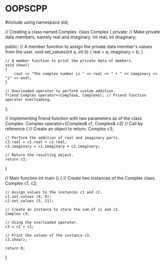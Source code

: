 # OOPSCPP

#include <iostream>
using namespace std;

// Creating a class named Complex.
class Complex
{
private:
    // Make private data members, namely real and imaginary.
    int real;
    int imaginary;

public:
    // A member function to assign the private data member's values from the user.
    void set_values(int a, int b)
    {
        real = a;
        imaginary = b;
    }

    // A member function to print the private data of members.
    void show()
    {
        cout << "The complex number is " << real << " + " << imaginary << "i" << endl;
    }

    // Overloaded operator to perform custom addition.
    friend Complex operator+(Complex&, Complex&); // Friend function operator overloading.

};

// Implementing friend function with two parameters as of the class Complex.
Complex operator+(Complex& c1, Complex& c2) // Call by reference
{
    // Create an object to return.
    Complex c3;

    // Perform the addition of real and imaginary parts.
    c3.real = c1.real + c2.real;
    c3.imaginary = c1.imaginary + c2.imaginary;

    // Return the resulting object.
    return c3;
}

// Main function
int main ()
{
    // Create two instances of the Complex class.
    Complex c1, c2;

    // Assign values to the instances c1 and c2.
    c1.set_values (8, 9);
    c2.set_values (5, 11);

    // Create an instance to store the sum of c1 and c2.
    Complex c3;

    // Using the overloaded operator.
    c3 = c2 + c1;

    // Print the values of the instance c3.
    c3.show();

    return 0;

}

